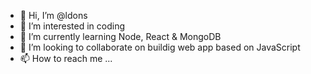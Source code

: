 - 👋 Hi, I’m @ldons
- 👀 I’m interested in coding
- 🌱 I’m currently learning Node, React & MongoDB
- 💞️ I’m looking to collaborate on buildig web app based on JavaScript
- 📫 How to reach me ...

<!---
ldons/ldons is a ✨ special ✨ repository because its `README.md` (this file) appears on your GitHub profile.
You can click the Preview link to take a look at your changes.
--->
